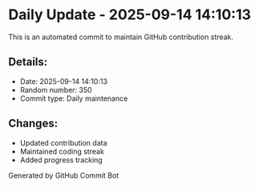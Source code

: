 # Daily Update - 2025-09-14 14:10:13

This is an automated commit to maintain GitHub contribution streak.

## Details:
- Date: 2025-09-14 14:10:13
- Random number: 350
- Commit type: Daily maintenance

## Changes:
- Updated contribution data
- Maintained coding streak
- Added progress tracking

Generated by GitHub Commit Bot
